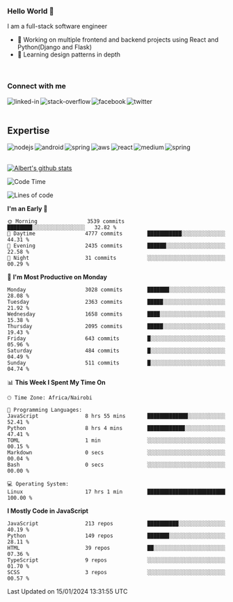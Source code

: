 

### Hello World 👋
I am a full-stack software engineer
- 🔭 Working on multiple frontend and backend projects using React and Python(Django and Flask)
- 🌱 Learning design patterns in depth

<br>

### Connect with me

[<img align="left" alt="linked-in" src="https://img.shields.io/badge/linkedin-%230077B5.svg?&style=for-the-badge&logo=linkedin&logoColor=white" />](https://www.linkedin.com/in/albert-byrone/)

<!-- [<img align="left" alt="medium" src="https://img.shields.io/badge/medium-%2312100E.svg?&style=for-the-badge&logo=medium&logoColor=white" />](https://56faisal.medium.com/) -->

[<img align="left" alt="stack-overflow" src="https://img.shields.io/badge/stack%20overflow-FE7A16?logo=stack-overflow&logoColor=white&style=for-the-badge" />](https://stackoverflow.com/users/11916317/albert-byrone)

[<img align="left" alt="facebook" src="https://img.shields.io/badge/facebook-%231877F2.svg?&style=for-the-badge&logo=facebook&logoColor=white" />](https://web.facebook.com/albert.byrone.1/)

[<img align="left" alt="twitter" src="https://img.shields.io/badge/twitter-%231DA1F2.svg?&style=for-the-badge&logo=twitter&logoColor=white" />](https://twitter.com/byrone_albert)

<br>

<br>

## Expertise
<img align="left" alt="nodejs" src="https://img.shields.io/badge/python%20-%2343853D.svg?&style=for-the-badge&logo=node.js&logoColor=white" />
<img align="left" alt="android" src="https://img.shields.io/badge/Flask-3DDC84?logo=android&logoColor=white&style=for-the-badge" />
<img align="left" alt="spring" src="https://img.shields.io/badge/drf%20-%236DB33F.svg?&style=for-the-badge&logo=spring&logoColor=white" />
<img align="left" alt="aws" src="https://img.shields.io/badge/django%20AWS-%23232F3E?logo=amazon-aws&logoColor=white&style=for-the-badge" />
<img align="left" alt="react" src="https://img.shields.io/badge/react%20-%2320232a.svg?&style=for-the-badge&logo=react&logoColor=%2361DAFB" />
<img align="left" alt="medium" src="https://img.shields.io/badge/Angular-%23316192.svg?&style=for-the-badge&logo=postgresql&logoColor=white" />
<img align="left" alt="spring" src="https://img.shields.io/badge/Javascript%20-%236DB33F.svg?&style=for-the-badge&logo=spring&logoColor=white" />
<br>
<br>


[![Albert's github stats](https://github-readme-stats.vercel.app/api?username=Albert-Byrone&count_private=true&show_icons=true&theme=radical&hide_rank=false)](https://github.com/anuraghazra/github-readme-stats)

<!-- [![Top Langs](https://github-readme-stats.vercel.app/api/top-langs/?username=Albert-Byrone&layout=compact)](https://github.com/anuraghazra/github-readme-stats) -->

<!--
**Albert-Byrone/Albert-Byrone** is a ✨ _special_ ✨ repository because its `README.md` (this file) appears on your GitHub profile.

Here are some ideas to get you started:

- 🔭 I’m currently working on ...
- 🌱 I’m currently learning ...
- 👯 I’m looking to collaborate on ...
- 🤔 I’m looking for help with ...
- 💬 Ask me about ...
- 📫 How to reach me: ...
- 😄 Pronouns: ...
- ⚡ Fun fact: ...
-->


<!--START_SECTION:waka-->
![Code Time](http://img.shields.io/badge/Code%20Time-969%20hrs%2015%20mins-blue)

![Lines of code](https://img.shields.io/badge/From%20Hello%20World%20I%27ve%20Written-63.0%20million%20lines%20of%20code-blue)

**I'm an Early 🐤** 

```text
🌞 Morning                3539 commits        ████████░░░░░░░░░░░░░░░░░   32.82 % 
🌆 Daytime                4777 commits        ███████████░░░░░░░░░░░░░░   44.31 % 
🌃 Evening                2435 commits        ██████░░░░░░░░░░░░░░░░░░░   22.58 % 
🌙 Night                  31 commits          ░░░░░░░░░░░░░░░░░░░░░░░░░   00.29 % 
```
📅 **I'm Most Productive on Monday** 

```text
Monday                   3028 commits        ███████░░░░░░░░░░░░░░░░░░   28.08 % 
Tuesday                  2363 commits        █████░░░░░░░░░░░░░░░░░░░░   21.92 % 
Wednesday                1658 commits        ████░░░░░░░░░░░░░░░░░░░░░   15.38 % 
Thursday                 2095 commits        █████░░░░░░░░░░░░░░░░░░░░   19.43 % 
Friday                   643 commits         █░░░░░░░░░░░░░░░░░░░░░░░░   05.96 % 
Saturday                 484 commits         █░░░░░░░░░░░░░░░░░░░░░░░░   04.49 % 
Sunday                   511 commits         █░░░░░░░░░░░░░░░░░░░░░░░░   04.74 % 
```


📊 **This Week I Spent My Time On** 

```text
🕑︎ Time Zone: Africa/Nairobi

💬 Programming Languages: 
JavaScript               8 hrs 55 mins       █████████████░░░░░░░░░░░░   52.41 % 
Python                   8 hrs 4 mins        ████████████░░░░░░░░░░░░░   47.41 % 
TOML                     1 min               ░░░░░░░░░░░░░░░░░░░░░░░░░   00.15 % 
Markdown                 0 secs              ░░░░░░░░░░░░░░░░░░░░░░░░░   00.04 % 
Bash                     0 secs              ░░░░░░░░░░░░░░░░░░░░░░░░░   00.00 % 

💻 Operating System: 
Linux                    17 hrs 1 min        █████████████████████████   100.00 % 
```

**I Mostly Code in JavaScript** 

```text
JavaScript               213 repos           ██████████░░░░░░░░░░░░░░░   40.19 % 
Python                   149 repos           ███████░░░░░░░░░░░░░░░░░░   28.11 % 
HTML                     39 repos            ██░░░░░░░░░░░░░░░░░░░░░░░   07.36 % 
TypeScript               9 repos             ░░░░░░░░░░░░░░░░░░░░░░░░░   01.70 % 
SCSS                     3 repos             ░░░░░░░░░░░░░░░░░░░░░░░░░   00.57 % 
```




 Last Updated on 15/01/2024 13:31:55 UTC
<!--END_SECTION:waka-->
